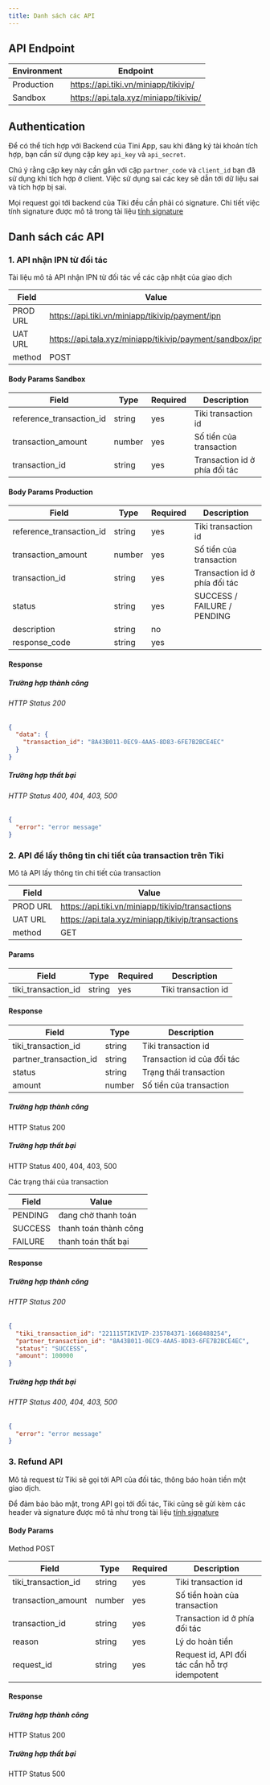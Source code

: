 ```yaml
---
title: Danh sách các API
---
```


## API Endpoint

| Environment | Endpoint                              |
| ----------- | ------------------------------------- |
| Production  | https://api.tiki.vn/miniapp/tikivip/  |
| Sandbox     | https://api.tala.xyz/miniapp/tikivip/ |

## Authentication

Để có thể tích hợp với Backend của Tini App, sau khi đăng ký tài khoản tích hợp, bạn cần sử dụng cặp key `api_key` và `api_secret`.

Chú ý rằng cặp key này cần gắn với cặp `partner_code` và `client_id` bạn đã sử dụng khi tích hợp ở client. Việc sử dụng sai các key sẽ dẫn tới dữ liệu sai và tích hợp bị sai.

Mọi request gọi tới backend của Tiki đều cần phải có signature.
Chi tiết việc tính signature được mô tả trong tài liệu [tính signature](/docs/sdk/backend/api_signature)

## Danh sách các API

### 1. API nhận IPN từ đối tác

Tài liệu mô tả API nhận IPN từ đối tác về các cập nhật của giao dịch

| Field    | Value                                            |
| -------- |--------------------------------------------------|
| PROD URL | https://api.tiki.vn/miniapp/tikivip/payment/ipn  |
| UAT URL  | https://api.tala.xyz/miniapp/tikivip/payment/sandbox/ipn |
| method   | POST                                             |

#### Body Params Sandbox

| Field                    | Type   | Required | Description                   |
|--------------------------| ------ | -------- | ----------------------------- |
| reference_transaction_id | string | yes      | Tiki transaction id           |
| transaction_amount       | number | yes      | Số tiền của transaction       |
| transaction_id           | string | yes      | Transaction id ở phía đối tác |

#### Body Params Production

| Field                    | Type   | Required | Description                 |
|--------------------------|--------|----------|-----------------------------|
| reference_transaction_id | string | yes      | Tiki transaction id         |
| transaction_amount       | number | yes      | Số tiền của transaction     |
| transaction_id           | string | yes      | Transaction id ở phía đối tác |
| status                   | string | yes      | SUCCESS / FAILURE / PENDING |
| description              | string | no       |                             |
| response_code            | string | yes      |                             |

#### Response

##### Trường hợp thành công

###### HTTP Status 200

```json
{
  "data": {
    "transaction_id": "8A43B011-0EC9-4AA5-8D83-6FE7B2BCE4EC"
  }
}
```

##### Trường hợp thất bại

###### HTTP Status 400, 404, 403, 500

```json
{
  "error": "error message"
}
```

### 2. API để lấy thông tin chi tiết của transaction trên Tiki

Mô tả API lấy thông tin chi tiết của transaction

| Field    | Value                                             |
| -------- |---------------------------------------------------|
| PROD URL | https://api.tiki.vn/miniapp/tikivip/transactions  |
| UAT URL  | https://api.tala.xyz/miniapp/tikivip/transactions |
| method   | GET                                               |


#### Params

| Field              | Type   | Required | Description         |
| ------------------ | ------ | -------- | ------------------- |
| tiki_transaction_id| string | yes      | Tiki transaction id |

#### Response
| Field                  | Type   | Description                |
|------------------------| ------ | -------------------------- |
| tiki_transaction_id    | string | Tiki transaction id        |
| partner_transaction_id | string | Transaction id của đối tác |
| status                 | string | Trạng thái transaction     |
| amount                 | number | Số tiền của transaction    |

##### Trường hợp thành công

HTTP Status 200


##### Trường hợp thất bại

HTTP Status 400, 404, 403, 500

Các trạng thái của transaction

| Field   | Value                 |
| ------- | --------------------- |
| PENDING | đang chờ thanh toán   |
| SUCCESS | thanh toán thành công |
| FAILURE | thanh toán thất bại   |


#### Response

##### Trường hợp thành công

###### HTTP Status 200

```json
{
  "tiki_transaction_id": "221115TIKIVIP-235784371-1668488254",
  "partner_transaction_id": "8A43B011-0EC9-4AA5-8D83-6FE7B2BCE4EC",
  "status": "SUCCESS",
  "amount": 100000
}
```

##### Trường hợp thất bại

###### HTTP Status 400, 404, 403, 500

```json
{
  "error": "error message"
}
```

### 3. Refund API

Mô tả request từ Tiki sẽ gọi tới API của đối tác, thông báo hoàn tiền một giao dịch.

Để đảm bảo bảo mật, trong API gọi tới đối tác, Tiki cũng sẽ gửi kèm các header và signature được mô tả như trong tài liệu [tính signature](/docs/sdk/backend/api_signature)

#### Body Params

Method POST

| Field               | Type   | Required | Description                                   |
| ------------------- | ------ | -------- | --------------------------------------------- |
| tiki_transaction_id | string | yes      | Tiki transaction id                           |
| transaction_amount  | number | yes      | Số tiền hoàn của transaction                  |
| transaction_id      | string | yes      | Transaction id ở phía đối tác                 |
| reason              | string | yes      | Lý do hoàn tiền                               |
| request_id          | string | yes      | Request id, API đối tác cần hỗ trợ idempotent |

#### Response

##### Trường hợp thành công

HTTP Status 200

##### Trường hợp thất bại

HTTP Status 500
